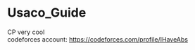 # Usaco_Guide
CP very cool <br />
codeforces account: https://codeforces.com/profile/IHaveAbs <br />
